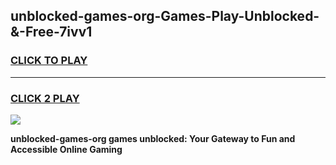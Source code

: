 
## unblocked-games-org-Games-Play-Unblocked-&-Free-7ivv1
<h3>
<a href="https://premium76.site?title=unblocked-games-org&ref=24A">CLICK TO PLAY</a></h3>
<hr>

<h3>
<a href="https://premium76.site?title=unblocked-games-org&ref=24A">CLICK 2 PLAY</a>
  
</h3>

<a href="https://premium76.site?title=unblocked-games-org&ref=24A"><img src="https://clearcache.store/games.png"></a>


**unblocked-games-org games unblocked: Your Gateway to Fun and Accessible Online Gaming**
